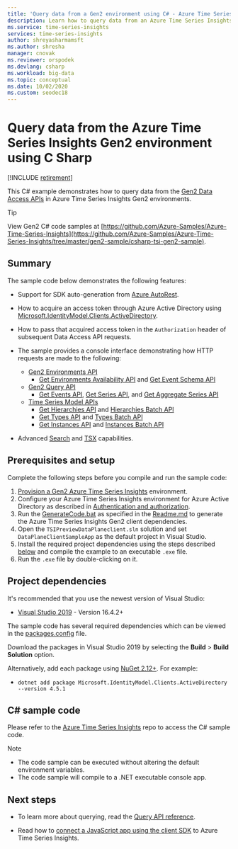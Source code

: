 ```yaml
---
title: 'Query data from a Gen2 environment using C# - Azure Time Series Insights | Microsoft Docs'
description: Learn how to query data from an Azure Time Series Insights Gen2 environment by using an app written in C#.
ms.service: time-series-insights
services: time-series-insights
author: shreyasharmamsft
ms.author: shresha
manager: cnovak
ms.reviewer: orspodek
ms.devlang: csharp
ms.workload: big-data
ms.topic: conceptual
ms.date: 10/02/2020
ms.custom: seodec18
---
```


# Query data from the Azure Time Series Insights Gen2 environment using C Sharp

[!INCLUDE [retirement](../../includes/tsi-retirement.md)]

This C# example demonstrates how to query data from the [Gen2 Data Access APIs](/rest/api/time-series-insights/reference-data-access-overview) in Azure Time Series Insights Gen2 environments.

> [!TIP]
> View Gen2 C# code samples at [https://github.com/Azure-Samples/Azure-Time-Series-Insights](https://github.com/Azure-Samples/Azure-Time-Series-Insights/tree/master/gen2-sample/csharp-tsi-gen2-sample).

## Summary

The sample code below demonstrates the following features:

* Support for SDK auto-generation from [Azure AutoRest](https://github.com/Azure/AutoRest).
* How to acquire an access token through Azure Active Directory using [Microsoft.IdentityModel.Clients.ActiveDirectory](https://www.nuget.org/packages/Microsoft.IdentityModel.Clients.ActiveDirectory/).
* How to pass that acquired access token in the `Authorization` header of subsequent Data Access API requests.
* The sample provides a console interface demonstrating how HTTP requests are made to the following:
  * [Gen2 Environments API](/rest/api/time-series-insights/reference-environments-apis)
    * [Get Environments Availability API](/rest/api/time-series-insights/dataaccessgen2/query/getavailability) and [Get Event Schema API](/rest/api/time-series-insights/dataaccessgen2/query/geteventschema)
  * [Gen2 Query API](/rest/api/time-series-insights/reference-query-apis)
    * [Get Events API](/rest/api/time-series-insights/dataaccessgen2/query/execute#getevents), [Get Series API](/rest/api/time-series-insights/dataaccessgen2/query/execute#getseries), and [Get Aggregate Series API](/rest/api/time-series-insights/dataaccessgen2/query/execute#aggregateseries)
  * [Time Series Model APIs](/rest/api/time-series-insights/dataaccessgen2/query/execute#aggregateseries)
    * [Get Hierarchies API](/rest/api/time-series-insights/dataaccessgen2/timeserieshierarchies) and [Hierarchies Batch API](/rest/api/time-series-insights/dataaccessgen2/timeserieshierarchies/executebatch)
    * [Get Types API](/rest/api/time-series-insights/dataaccessgen2/timeseriestypes) and [Types Batch API](/rest/api/time-series-insights/dataaccessgen2/timeseriestypes/executebatch)
    * [Get Instances API](/rest/api/time-series-insights/dataaccessgen2/timeseriesinstances) and [Instances Batch API](/rest/api/time-series-insights/dataaccessgen2/timeseriesinstances/executebatch)

* Advanced [Search](/rest/api/time-series-insights/reference-model-apis#search-features) and [TSX](/rest/api/time-series-insights/reference-time-series-expression-syntax) capabilities.

## Prerequisites and setup

Complete the following steps before you compile and run the sample code:

1. [Provision a Gen2 Azure Time Series Insights](./how-to-create-environment-using-portal.md) environment.
1. Configure your Azure Time Series Insights environment for Azure Active Directory as described in [Authentication and authorization](time-series-insights-authentication-and-authorization.md).
1. Run the [GenerateCode.bat](https://github.com/Azure-Samples/Azure-Time-Series-Insights/blob/master/gen2-sample/csharp-tsi-gen2-sample/DataPlaneClient/GenerateCode.bat) as specified in the [Readme.md](https://github.com/Azure-Samples/Azure-Time-Series-Insights/blob/master/gen2-sample/csharp-tsi-gen2-sample/DataPlaneClient/Readme.md) to generate the Azure Time Series Insights Gen2 client dependencies.
1. Open the `TSIPreviewDataPlaneclient.sln` solution and set `DataPlaneClientSampleApp` as the default project in Visual Studio.
1. Install the required project dependencies using the steps described [below](#project-dependencies) and compile the example to an executable `.exe` file.
1. Run the `.exe` file by double-clicking on it.

## Project dependencies

It's recommended that you use the newest version of Visual Studio:

* [Visual Studio 2019](https://visualstudio.microsoft.com/vs/) - Version 16.4.2+

The sample code has several required dependencies which can be viewed in the [packages.config](https://github.com/Azure-Samples/Azure-Time-Series-Insights/blob/master/gen2-sample/csharp-tsi-gen2-sample/DataPlaneClientSampleApp/packages.config) file.

Download the packages in Visual Studio 2019 by selecting the **Build** > **Build Solution** option.

Alternatively, add each package using [NuGet 2.12+](https://www.nuget.org/). For example:

* `dotnet add package Microsoft.IdentityModel.Clients.ActiveDirectory --version 4.5.1`

## C# sample code

Please refer to the [Azure Time Series Insights](https://github.com/Azure-Samples/Azure-Time-Series-Insights/tree/master/gen2-sample/csharp-tsi-gen2-sample) repo to access the C# sample code.

> [!NOTE]
>
> * The code sample can be executed without altering the default environment variables.
> * The code sample will compile to a .NET executable console app.

## Next steps

* To learn more about querying, read the [Query API reference](/rest/api/time-series-insights/reference-query-apis).

* Read how to [connect a JavaScript app using the client SDK](https://github.com/microsoft/tsiclient) to Azure Time Series Insights.